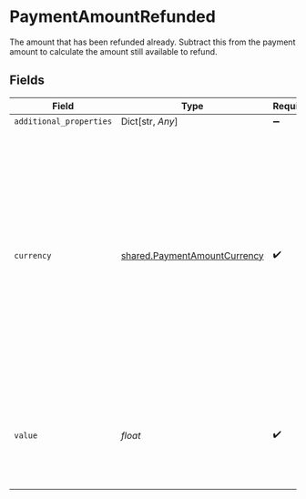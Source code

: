 # PaymentAmountRefunded

The amount that has been refunded already. Subtract this from the payment amount to calculate the amount still available to refund.


## Fields

| Field                                                                                                                                                                                              | Type                                                                                                                                                                                               | Required                                                                                                                                                                                           | Description                                                                                                                                                                                        |
| -------------------------------------------------------------------------------------------------------------------------------------------------------------------------------------------------- | -------------------------------------------------------------------------------------------------------------------------------------------------------------------------------------------------- | -------------------------------------------------------------------------------------------------------------------------------------------------------------------------------------------------- | -------------------------------------------------------------------------------------------------------------------------------------------------------------------------------------------------- |
| `additional_properties`                                                                                                                                                                            | Dict[str, *Any*]                                                                                                                                                                                   | :heavy_minus_sign:                                                                                                                                                                                 | N/A                                                                                                                                                                                                |
| `currency`                                                                                                                                                                                         | [shared.PaymentAmountCurrency](../../models/shared/paymentamountcurrency.md)                                                                                                                       | :heavy_check_mark:                                                                                                                                                                                 | The ISO-4217 currency code of the payment. For standing orders and payment consents, `"GBP"` must be used. For Poland, Denmark, Sweden and Norway, only the local currency is currently supported. |
| `value`                                                                                                                                                                                            | *float*                                                                                                                                                                                            | :heavy_check_mark:                                                                                                                                                                                 | The amount of the payment. Must contain at most two digits of precision e.g. `1.23`.                                                                                                               |